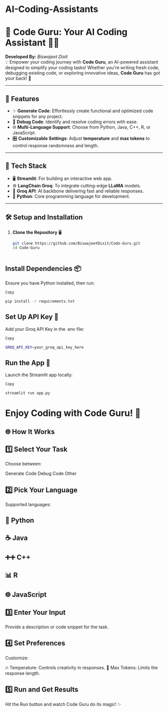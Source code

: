 # AI-Coding-Assistants

# 🚀 **Code Guru: Your AI Coding Assistant** 🧑‍💻

**Developed By:** *Biswajeet Dixit*  
💡 Empower your coding journey with **Code Guru**, an AI-powered assistant designed to simplify your coding tasks! Whether you're writing fresh code, debugging existing code, or exploring innovative ideas, **Code Guru** has got your back! 🎉

---

## 🌟 **Features**
- ✨ **Generate Code**: Effortlessly create functional and optimized code snippets for any project.
- 🐞 **Debug Code**: Identify and resolve coding errors with ease.
- 🌐 **Multi-Language Support**: Choose from Python, Java, C++, R, or JavaScript.
- 🎛️ **Customizable Settings**: Adjust **temperature** and **max tokens** to control response randomness and length.

---

## 🔧 **Tech Stack**
- 🖥️ **Streamlit**: For building an interactive web app.
- ⚙️ **LangChain Groq**: To integrate cutting-edge **LLaMA** models.
- 📡 **Groq API**: AI backbone delivering fast and reliable responses.
- 🐍 **Python**: Core programming language for development.

---

## 🛠️ **Setup and Installation**

1. **Clone the Repository** 🖥️  
   ```bash
   git clone https://github.com/BiswajeetDixit/Code-Guru.git
   cd Code-Guru



## **Install Dependencies** 📦
Ensure you have Python installed, then run:

```bash
Copy

pip install -r requirements.txt
```

## **Set Up API Key** 🔑
Add your Groq API Key in the .env file:

```bash
Copy

GROQ_API_KEY=your_groq_api_key_here
```
## **Run the App** 🚀
Launch the Streamlit app locally:

```bash
Copy

streamlit run app.py
```
# Enjoy Coding with Code Guru! 🎉


## 🌐 How It Works
## 1️⃣ Select Your Task
Choose between:

Generate Code
Debug Code
Other
## 2️⃣ Pick Your Language
Supported languages:

## 🐍 Python
## ☕ Java
## ➕➕ C++
## 📊 R
## 🌐 JavaScript



## 3️⃣ Enter Your Input
Provide a description or code snippet for the task.

## 4️⃣ Set Preferences
Customize:

🔥 Temperature: Controls creativity in responses.
📏 Max Tokens: Limits the response length.
## 5️⃣ Run and Get Results
Hit the Run button and watch Code Guru do its magic! ✨


